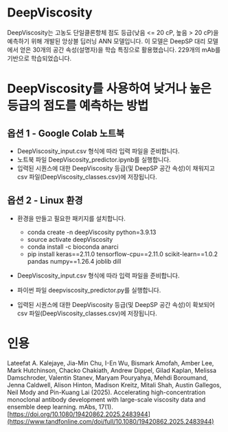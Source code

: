 # DeepViscosity

DeepViscosity는 고농도 단일클론항체 점도 등급(낮음 <= 20 cP, 높음 > 20 cP)을 예측하기 위해 개발된 앙상블 딥러닝 ANN 모델입니다. 이 모델은 DeepSP 대리 모델에서 얻은 30개의 공간 속성(설명자)을 학습 특징으로 활용했습니다. 229개의 mAb를 기반으로 학습되었습니다.

# DeepViscosity를 사용하여 낮거나 높은 등급의 점도를 예측하는 방법

## 옵션 1 - Google Colab 노트북

- DeepViscosity_input.csv 형식에 따라 입력 파일을 준비합니다.
- 노트북 파일 DeepViscosity_predictor.ipynb를 실행합니다.
- 입력된 시퀀스에 대한 DeepViscosity 등급(및 DeepSP 공간 속성)이 채워지고 csv 파일(DeepViscosity_classes.csv)에 저장됩니다.

## 옵션 2 - Linux 환경

- 환경을 만들고 필요한 패키지를 설치합니다.
	- conda create -n deepViscosity python=3.9.13
	- source activate deepViscosity
	- conda install -c bioconda anarci
	- pip install keras==2.11.0 tensorflow-cpu==2.11.0 scikit-learn==1.0.2 pandas numpy==1.26.4 joblib dill

- DeepViscosity_input.csv 형식에 따라 입력 파일을 준비합니다.
- 파이썬 파일 deepviscosity_predictor.py를 실행합니다.
- 입력된 시퀀스에 대한 DeepViscosity 등급(및 DeepSP 공간 속성)이 확보되어 csv 파일(DeepViscosity_classes.csv)에 저장됩니다.

# 인용

Lateefat A. Kalejaye, Jia-Min Chu, I-En Wu, Bismark Amofah, Amber Lee, Mark Hutchinson, Chacko Chakiath, Andrew Dippel, Gilad Kaplan, Melissa Damschroder, Valentin Stanev, Maryam Pouryahya, Mehdi Boroumand, Jenna Caldwell, Alison Hinton, Madison Kreitz, Mitali Shah, Austin Gallegos, Neil Mody and Pin-Kuang Lai (2025). Accelerating high-concentration monoclonal antibody development with large-scale viscosity data and ensemble deep learning. mAbs, 17(1). [https://doi.org/10.1080/19420862.2025.2483944](https://www.tandfonline.com/doi/full/10.1080/19420862.2025.2483944)
